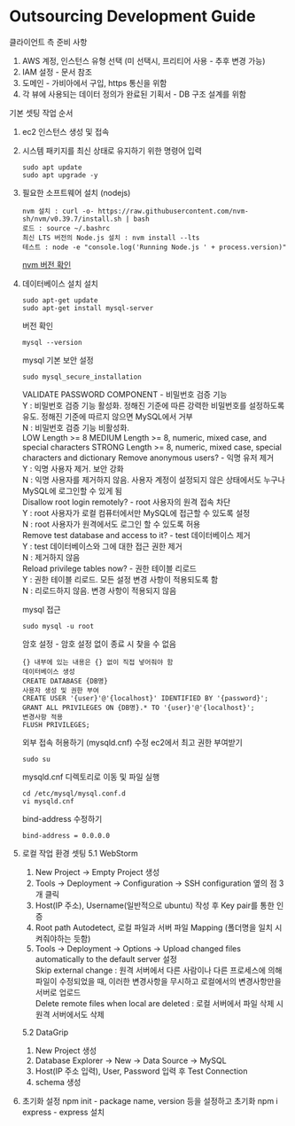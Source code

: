 # Outsourcing Development Guide

클라이언트 측 준비 사항
1. AWS 계정, 인스턴스 유형 선택 (미 선택시, 프리티어 사용 - 추후 변경 가능)
2. IAM 설정 - 문서 참조
3. 도메인 - 가비아에서 구입, https 통신을 위함
4. 각 뷰에 사용되는 데이터 정의가 완료된 기획서 - DB 구조 설계를 위함

기본 셋팅 작업 순서   
1. ec2 인스턴스 생성 및 접속
2. 시스템 패키지를 최신 상태로 유지하기 위한 명령어 입력
   ```
   sudo apt update
   sudo apt upgrade -y
   ```
3. 필요한 소프트웨어 설치 (nodejs)
   ```
   nvm 설치 : curl -o- https://raw.githubusercontent.com/nvm-sh/nvm/v0.39.7/install.sh | bash
   로드 : source ~/.bashrc
   최신 LTS 버전의 Node.js 설치 : nvm install --lts
   테스트 : node -e "console.log('Running Node.js ' + process.version)" 
   ```
   <a href="https://github.com/nvm-sh/nvm/blob/master/README.md " ignore-vars="true">nvm 버전 확인</a>
4. 데이터베이스 설치
   설치
   ```
   sudo apt-get update
   sudo apt-get install mysql-server
   ```
   버전 확인
   ```
   mysql --version
   ```
   mysql 기본 보안 설정
   ```
   sudo mysql_secure_installation
   ```
   VALIDATE PASSWORD COMPONENT - 비밀번호 검증 기능   
   Y : 비밀번호 검증 기능 활성화. 정해진 기준에 따른 강력한 비밀번호를 설정하도록 유도. 정해진 기준에 따르지 않으면 MySQL에서 거부   
   N : 비밀번호 검증 기능 비활성화.   
   LOW    Length >= 8
   MEDIUM Length >= 8, numeric, mixed case, and special characters
   STRONG Length >= 8, numeric, mixed case, special characters and dictionary
   Remove anonymous users? - 익명 유저 제거   
   Y : 익명 사용자 제거. 보안 강화   
   N : 익명 사용자를 제거하지 않음. 사용자 계정이 설정되지 않은 상태에서도 누구나 MySQL에 로그인할 수 있게 됨   
   Disallow root login remotely? - root 사용자의 원격 접속 차단   
   Y : root 사용자가 로컬 컴퓨터에서만 MySQL에 접근할 수 있도록 설정   
   N : root 사용자가 원격에서도 로그인 할 수 있도록 허용   
   Remove test database and access to it? - test 데이터베이스 제거   
   Y : test 데이터베이스와 그에 대한 접근 권한 제거   
   N : 제거하지 않음   
   Reload privilege tables now? - 권한 테이블 리로드   
   Y : 권한 테이블 리로드. 모든 설정 변경 사항이 적용되도록 함   
   N : 리로드하지 않음. 변경 사항이 적용되지 않음

   mysql 접근
   ```
   sudo mysql -u root
   ```
   암호 설정 - 암호 설정 없이 종료 시 찾을 수 없음
   ```
   {} 내부에 있는 내용은 {} 없이 직접 넣어줘야 함
   데이터베이스 생성
   CREATE DATABASE {DB명}
   사용자 생성 및 권한 부여
   CREATE USER '{user}'@'{localhost}' IDENTIFIED BY '{password}';
   GRANT ALL PRIVILEGES ON {DB명}.* TO '{user}'@'{localhost}';
   변경사항 적용
   FLUSH PRIVILEGES;
   ```
   외부 접속 허용하기 (mysqld.cnf) 수정
   ec2에서 최고 권한 부여받기
   ```
   sudo su
   ```
   mysqld.cnf 디렉토리로 이동 및 파일 실행
   ```
   cd /etc/mysql/mysql.conf.d
   vi mysqld.cnf
   ```
   bind-address 수정하기
   ```
   bind-address = 0.0.0.0
   ```
5. 로컬 작업 환경 셋팅
   5.1 WebStorm
      1. New Project -> Empty Project 생성
      2. Tools ->  Deployment -> Configuration -> SSH configuration 옆의 점 3개 클릭
      3. Host(IP 주소), Username(일반적으로 ubuntu) 작성 후 Key pair를 통한 인증
      4. Root path Autodetect, 로컬 파일과 서버 파일 Mapping (폴더명을 일치 시켜줘야하는 듯함)
      5. Tools -> Deployment -> Options -> Upload changed files automatically to the default server 설정   
         Skip external change : 원격 서버에서 다른 사람이나 다른 프로세스에 의해 파일이 수정되었을 때, 이러한 변경사항을 무시하고 로컬에서의 변경사항만을 서버로 업로드   
         Delete remote files when local are deleted : 로컬 서버에서 파일 삭제 시 원격 서버에서도 삭제
   
   5.2 DataGrip
      1. New Project 생성
      2. Database Explorer -> New -> Data Source -> MySQL
      3. Host(IP 주소 입력), User, Password 입력 후 Test Connection
      4. schema 생성
6. 초기화 설정
   npm init - package name, version 등을 설정하고 초기화
   npm i express - express 설치
